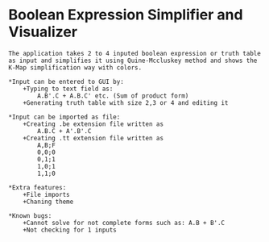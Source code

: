 # Boolean Expression Simplifier and Visualizer

    The application takes 2 to 4 inputed boolean expression or truth table as input and simplifies it using Quine-Mccluskey method and shows the
    K-Map simplification way with colors.

    *Input can be entered to GUI by:
        +Typing to text field as: 
            A.B'.C + A.B.C' etc. (Sum of product form)
        +Generating truth table with size 2,3 or 4 and editing it

    *Input can be imported as file:
        +Creating .be extension file written as
            A.B.C + A'.B'.C
        +Creating .tt extension file written as
            A,B;F
            0,0;0
            0,1;1
            1,0;1
            1,1;0

    *Extra features:
        +File imports
        +Chaning theme

    *Known bugs:
        +Cannot solve for not complete forms such as: A.B + B'.C
        +Not checking for 1 inputs

